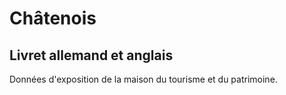# Châtenois
## Livret allemand et anglais
Données d'exposition de la maison du tourisme et du patrimoine.

